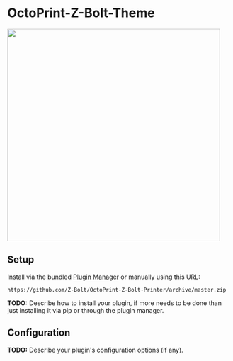 # OctoPrint-Z-Bolt-Theme

<img width="480" src="https://user-images.githubusercontent.com/390214/60665538-6551e300-9e6d-11e9-9564-3e82301259ab.png" />

## Setup

Install via the bundled [Plugin Manager](https://github.com/foosel/OctoPrint/wiki/Plugin:-Plugin-Manager)
or manually using this URL:

    https://github.com/Z-Bolt/OctoPrint-Z-Bolt-Printer/archive/master.zip

**TODO:** Describe how to install your plugin, if more needs to be done than just installing it via pip or through
the plugin manager.

## Configuration

**TODO:** Describe your plugin's configuration options (if any).
